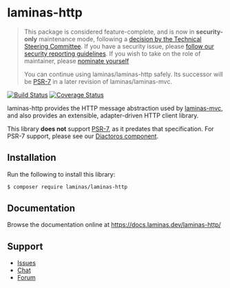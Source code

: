 # laminas-http

> This package is considered feature-complete, and is now in **security-only** maintenance mode, following a [decision by the Technical Steering Committee](https://github.com/laminas/technical-steering-committee/blob/2b55453e172a1b8c9c4c212be7cf7e7a58b9352c/meetings/minutes/2020-08-03-TSC-Minutes.md#vote-on-components-to-mark-as-security-only).
> If you have a security issue, please [follow our security reporting guidelines](https://getlaminas.org/security/).
> If you wish to take on the role of maintainer, please [nominate yourself](https://github.com/laminas/technical-steering-committee/issues/new?assignees=&labels=Nomination&template=Maintainer_Nomination.md&title=%5BNOMINATION%5D%5BMAINTAINER%5D%3A+%7Bname+of+person+being+nominated%7D)
>
> You can continue using laminas/laminas-http safely.
> Its successor will be [PSR-7](https://www.php-fig.org/psr/psr-7/) in a later revision of laminas/laminas-mvc.

[![Build Status](https://travis-ci.com/laminas/laminas-http.svg?branch=master)](https://travis-ci.com/laminas/laminas-http)
[![Coverage Status](https://coveralls.io/repos/github/laminas/laminas-http/badge.svg?branch=master)](https://coveralls.io/github/laminas/laminas-http?branch=master)

laminas-http provides the HTTP message abstraction used by
[laminas-mvc](https://docs.laminas.dev/laminas-mvc/), and also provides an
extensible, adapter-driven HTTP client library.

This library **does not** support [PSR-7](http://www.php-fig.org/psr/psr-7), as
it predates that specification. For PSR-7 support, please see our
[Diactoros component](https://docs.laminas.dev/laminas-diactoros/).

## Installation

Run the following to install this library:

```bash
$ composer require laminas/laminas-http
```

## Documentation

Browse the documentation online at https://docs.laminas.dev/laminas-http/

## Support

* [Issues](https://github.com/laminas/laminas-http/issues/)
* [Chat](https://laminas.dev/chat/)
* [Forum](https://discourse.laminas.dev/)
